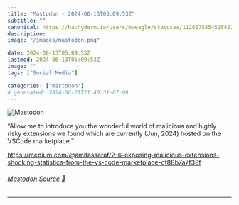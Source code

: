 ```yaml
---
title: "Mastodon - 2024-06-13T05:09:53Z"
subtitle: ""
canonical: https://hachyderm.io/users/mweagle/statuses/112607585452542137
description:
image: "/images/mastodon.png"

date: 2024-06-13T05:09:53Z
lastmod: 2024-06-13T05:09:53Z
image: ""
tags: ["Social Media"]

categories: ["mastodon"]
# generated: 2024-06-21T21:40:31-07:00
---
```

![Mastodon](/images/mastodon.png)

<p>“Allow me to introduce you the wonderful world of malicious and highly risky extensions we found which are currently (Jun, 2024) hosted on the VSCode marketplace.”</p><p><a href="https://medium.com/@amitassaraf/2-6-exposing-malicious-extensions-shocking-statistics-from-the-vs-code-marketplace-cf88b7a7f38f" target="_blank" rel="nofollow noopener noreferrer" translate="no"><span class="invisible">https://</span><span class="ellipsis">medium.com/@amitassaraf/2-6-ex</span><span class="invisible">posing-malicious-extensions-shocking-statistics-from-the-vs-code-marketplace-cf88b7a7f38f</span></a></p>


###### [Mastodon Source 🐘](https://hachyderm.io/@mweagle/112607585452542137)

___
